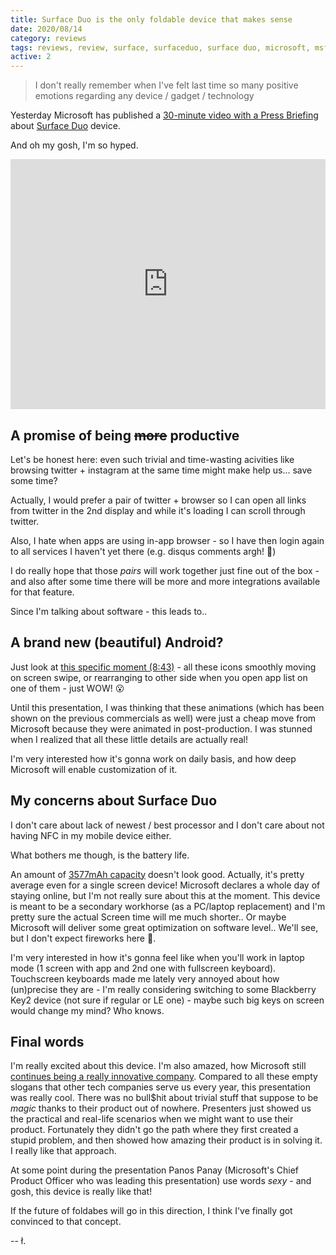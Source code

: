 ```yaml
---
title: Surface Duo is the only foldable device that makes sense
date: 2020/08/14
category: reviews
tags: reviews, review, surface, surfaceduo, surface duo, microsoft, msft, hardware, software, smartphone, dual display, android, phone, windows, foldable, mobile
active: 2
---
```


> I don't really remember when I've felt last time so many positive emotions regarding any device / gadget / technology

Yesterday Microsoft has published a [30-minute video with a Press Briefing](https://www.youtube.com/watch?v=R1CNwBzYqRs) about [Surface Duo](https://www.microsoft.com/en-us/surface/devices/surface-duo) device.

And oh my gosh, I'm so hyped.

<iframe width="100%" height="400" src="https://www.youtube.com/embed/R1CNwBzYqRs" frameborder="0" allow="accelerometer; autoplay; encrypted-media; gyroscope; picture-in-picture" allowfullscreen></iframe>

## A promise of being <strike>more</strike> productive

Let's be honest here: even such trivial and time-wasting acivities like browsing twitter + instagram at the same time might make help us... save some time?

Actually, I would prefer a pair of twitter + browser so I can open all links from twitter in the 2nd display and while it's loading I can scroll through twitter.

Also, I hate when apps are using in-app browser - so I have then login again to all services I haven't yet there (e.g. disqus comments argh! 😤)

I do really hope that those *pairs* will work together just fine out of the box - and also after some time there will be more and more integrations available for that feature.

Since I'm talking about software - this leads to..

## A brand new (beautiful) Android?

Just look at [this specific moment (8:43)](https://www.youtube.com/watch?v=R1CNwBzYqRs&feature=youtu.be&t=522) - all these icons smoothly moving on screen swipe, or rearranging to other side when you open app list on one of them - just WOW! 😮

Until this presentation, I was thinking that these animations (which has been shown on the previous commercials as well) were just a cheap move from Microsoft because they were animated in post-production. I was stunned when I realized that all these little details are actually real!

I'm very interested how it's gonna work on daily basis, and how deep Microsoft will enable customization of it.

## My concerns about Surface Duo

I don't care about lack of newest / best processor and I don't care about not having NFC in my mobile device either.

What bothers me though, is the battery life.

An amount of [3577mAh capacity](https://www.microsoft.com/en-us/surface/devices/surface-duo?activetab=techSpecs ) doesn't look good. Actually, it's pretty average even for a single screen device! Microsoft declares a whole day of staying online, but I'm not really sure about this at the moment. This device is meant to be a secondary workhorse (as a PC/laptop replacement) and I'm pretty sure the actual Screen time will me much shorter.. Or maybe Microsoft will deliver some great optimization on software level.. We'll see, but I don't expect fireworks here 🙂.

I'm very interested in how it's gonna feel like when you'll work in laptop mode (1 screen with app and 2nd one with fullscreen keyboard). Touchscreen keyboards made me lately very annoyed about how (un)precise they are - I'm really considering switching to some Blackberry Key2 device (not sure if regular or LE one) - maybe such big keys on screen would change my mind? Who knows.

## Final words

I'm really excited about this device. I'm also amazed, how Microsoft still [continues being a really innovative company](https://lukaszkups.net/notes/microsoft-is-an-innovative-company-again/). Compared to all these empty slogans that other tech companies serve us every year, this presentation was really cool. There was no bull$hit about trivial stuff that suppose to be *magic* thanks to their product out of nowhere. Presenters just showed us the practical and real-life scenarios when we might want to use their product. Fortunately they didn't go the path where  they first created a stupid problem, and then showed how amazing their product is in solving it. I really like that approach.

At some point during the presentation Panos Panay (Microsoft's Chief Product Officer who was leading this presentation) use words *sexy* - and gosh, this device is really like that!

If the future of foldabes will go in this direction, I think I've finally got convinced to that concept.

-- ł.
